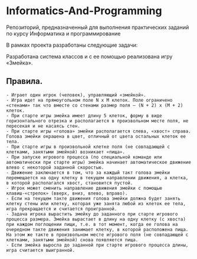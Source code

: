 # Informatics-And-Programming

Репозиторий, предназначенный для выполнения практических заданий по курсу Информатика и программирование

В рамках проекта разработаны следующие задачи:

Разработана система классов и с ее помощью реализована игру «Змейка».

## Правила.

	- Играет один игрок (человек), управляющий «змейкой».
	- Игра идет на прямоугольном поле N x M клеток. Поле ограничено «стенами» так что вместе со стенами размер поля – (N + 2) x (M + 2) клеток.
	- При старте игры змейка имеет длину 5 клеток, форму в виде горизонтального отрезка и располагается в произвольном месте поля, не пересекая и не касаясь стен.
	- При старте игры «голова» змейки располагается слева, «хвост» справа. Голова змейки окрашена в цвет, отличный от цвета остальных клеток ее тела.
	- При старте игры в произвольной клетке поля (не совпадающей с клетками, занятыми змейкой) возникает «пища».
 	- При запуске игрового процесса (по специальной команде или автоматически при старте игры) змейка начинает автоматическое движение влево с некоторой заданной скоростью.
 	- Движение заключается в том, что за каждый такт голова змейки перемещается на одну клетку в текущем направлении движения, а клетка, в которой располагался хвост, становится пустой.
 	- Игрок может сменить направление движения змейки с помощью клавиш-«стрелок» (вверх, вниз, влево, вправо).
 	- Если на текущем такте движения голова змейки должна будет занять клетку стены или клетку, которая уже занята любой из клеток ее тела, игра прекращается и считается проигранной.
 	- Задача игрока вырастить змейку до заданного при старте игрового процесса размера. Змейка вырастает в длину на одну клетку (с хвоста) при каждом поглощении пищи, т.е. в тот момент, когда ее голова на очередном такте движения занимает клетку, в которой расположена пища. На этом же такте в произвольном месте игрового поля (не совпадающей с клетками, занятыми змейкой) снова появляется пища.
 	- Если змейка выросла до заданной при старте игрового процесса длины, игра считается выигранной. 

